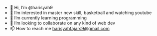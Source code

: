 - 👋 Hi, I’m @harisyah9
- 👀 I’m interested in master new skill, basketball and watching youtube
- 🌱 I’m currently learning programming
- 💞️ I’m looking to collaborate on any kind of web dev
- 📫 How to reach me harisyahfajars9@gmail.com

<!---
harisyah9/harisyah9 is a ✨ special ✨ repository because its `README.md` (this file) appears on your GitHub profile.
You can click the Preview link to take a look at your changes.
--->
